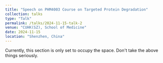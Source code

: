```yaml
---
title: "Speech on PHM4003 Course on Targeted Protein Degradation"
collection: talks
type: "Talk"
permalink: /talks/2024-11-15-talk-2
venue: "CUHK(SZ), School of Medicine"
date: 2024-11-15
location: "Shenzhen, China"
---
```


Currently, this section is only set to occupy the space. Don't take the above things seriously. 
